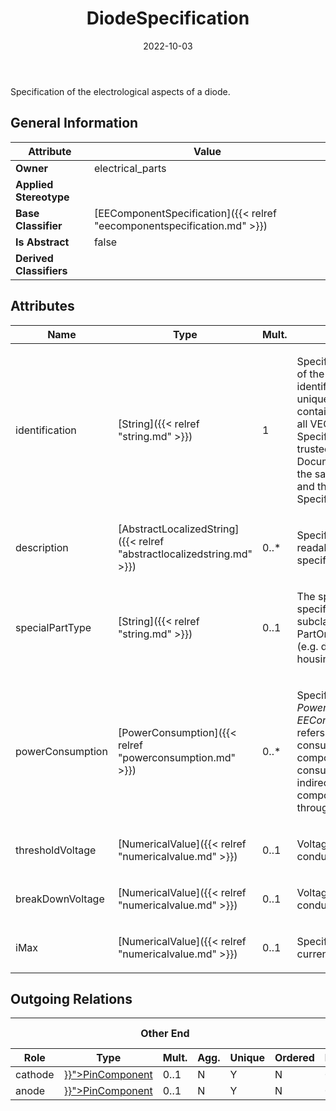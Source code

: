 ﻿---
title: DiodeSpecification
toc: false
type: specs
date: "2022-10-03"
draft: false
specification: VEC
version: 2.0.1
documentType: "Recommendation"
elementType: Class
classes:
  - DiodeSpecification
menu_name: vec-2.0.1
---
<p> Specification of the electrological aspects of a diode.      </p>

## General Information

| Attribute               | Value |
|-------------------------|-------|
| **Owner**               | electrical_parts |
| **Applied Stereotype**  |   |
| **Base Classifier**     | [EEComponentSpecification]({{< relref "eecomponentspecification.md" >}})<br/>  |
| **Is Abstract**         | false |
| **Derived Classifiers** |   |

## Attributes
|  Name  |  Type  |  Mult.  |  Description  |  Owning Classifier  |
|--------|--------|---------|---------------|--------------|
|identification| [String]({{< relref "string.md" >}}) | 1 | <p> Specifies a unique identification of the specification. The identification is guaranteed to be unique within the document containing the specification. For all VEC-documents a Specification-instance can be trusted to be identical if the DocumentVersion-instance is the same (see DocumentVersion) and the identification of the Specification is the same.      </p> | [Specification]({{< relref "specification.md" >}}) |
|description| [AbstractLocalizedString]({{< relref "abstractlocalizedstring.md" >}}) | 0..* | <p> Specifies additional, human readable information about the specification.      </p> | [Specification]({{< relref "specification.md" >}}) |
|specialPartType| [String]({{< relref "string.md" >}}) | 0..1 | <p>The specialPartType allows the specification of subclassifications for a PartOrUsageRelatedSpecification (e.g. different types of connector housings).  </p> | [PartOrUsageRelatedSpecification]({{< relref "partorusagerelatedspecification.md" >}}) |
|powerConsumption| [PowerConsumption]({{< relref "powerconsumption.md" >}}) | 0..* | <p> Specifies the <i>PowerConsumptions</i> of this <i>EEComponentSpecification.</i> This refers to the internal power consumption of this E/E-component, not the power-consumption that might occur indirectly over other E/E-components that are supplied through this component.      </p> | [EEComponentSpecification]({{< relref "eecomponentspecification.md" >}}) |
|thresholdVoltage| [NumericalValue]({{< relref "numericalvalue.md" >}}) | 0..1 | <p> Voltage at which the diode starts conducting in forward direction.      </p> | [DiodeSpecification]({{< relref "diodespecification.md" >}}) |
|breakDownVoltage| [NumericalValue]({{< relref "numericalvalue.md" >}}) | 0..1 | <p> Voltage at which the diode starts conducting in reverse direction.      </p> | [DiodeSpecification]({{< relref "diodespecification.md" >}}) |
|iMax| [NumericalValue]({{< relref "numericalvalue.md" >}}) | 0..1 | <p> Specifies the maximum electric current tolerated by the diode.      </p> | [DiodeSpecification]({{< relref "diodespecification.md" >}}) |

## Outgoing Relations
<table>
    <thead>
        <tr>
           <th colspan="6">Other End</th>
           <th colspan="1">This End</th>
           <th colspan="1">General</th>
        </tr>
        <tr>
           <th>Role</th>
           <th>Type</th>
           <th>Mult.</th>
           <th>Agg.</th>
           <th>Unique</th>
           <th>Ordered</th>
           <th>Mult.</th>
           <th>Description</th>
        </tr>
    <thead>
    <tbody>
    <tr>
        <td>cathode</td>
        <td><a href="{{< relref "pincomponent.md" >}}">PinComponent</a></td>
        <td>0..1</td>
        <td>N</td>
        <td>Y</td>
        <td>N</td>
        <td>0..*</td>
        <td></td>
    </tr>
    <tr>
        <td>anode</td>
        <td><a href="{{< relref "pincomponent.md" >}}">PinComponent</a></td>
        <td>0..1</td>
        <td>N</td>
        <td>Y</td>
        <td>N</td>
        <td>0..*</td>
        <td></td>
    </tr>
    </tbody>
</table>




